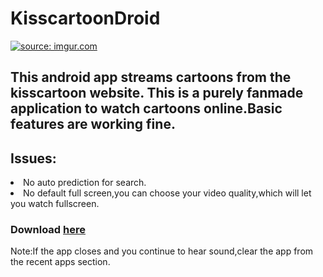 # KisscartoonDroid
<a href="http://imgur.com/cVfkoyY"><img src="http://i.imgur.com/cVfkoyY.png?1" title="source: imgur.com" /></a>
<h2>This <b>android</b> app streams cartoons from the kisscartoon website. This is a purely fanmade application to watch cartoons online.Basic features are working fine.
</h2>
<h2>Issues:</h2>
<li>No auto prediction for search.
<li>No default full screen,you can choose your video quality,which will let you watch fullscreen.</li>

<h3>Download <a href="Unofficial-APK-ONLY/raw/master/kcv1-0-1.apk">here</a></h3>


Note:If the app closes and you continue to hear sound,clear the app from the recent apps section.
